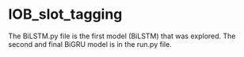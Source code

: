 # IOB_slot_tagging


The BiLSTM.py file is the first model (BiLSTM) that was explored. The second and final BiGRU model is in the run.py file.
